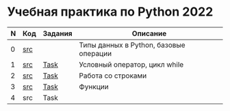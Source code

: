 # Учебная практика по Python 2022

| N | Код             | Задания        | Описание                                                 |
| - | ------------------ | --------------------- | ---------------------------------------------------------------- |
| 0 | [src](Day%201/1.1.py) |                       | Типы данных в Python, базовые операции |
| 1 | [src](Day%202/2.1.py) | [Task](Day%202/tasks.md) | Условный оператор, цикл while                |
| 2 | [src](Day%203/3.1.py) | [Task](Day%203/tasks.md) | Работа со строками                               |
| 3 | [src](Day%204/4.1.py) | [Task](Day%204/tasks.md) | Функции                                                   |
| 4 | src                | Task                  |                                                                  |
